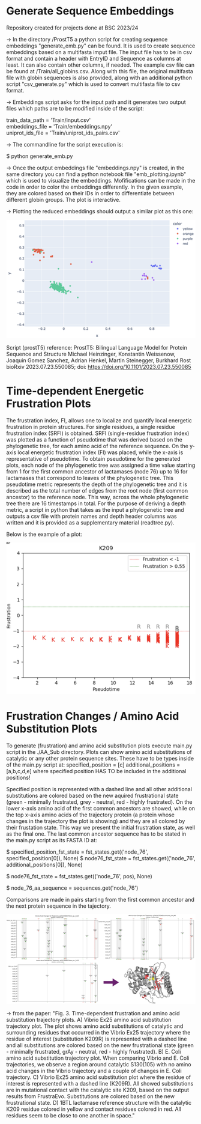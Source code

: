 # Generate Sequence Embeddings
Repository created for projects done at BSC 2023/24

-> In the directory /ProstT5 a python script for creating sequence embeddings "generate_emb.py" can be found. It is used to create sequence embeddings based on a multifasta imput file. The input file has to be in csv format and contain a header with EntryID and Sequence as columns at least. It can also contain other columns, if needed. The example csv file can be found at /Train/all_globins.csv. Along with this file, the original multifasta file with globin sequences is also provided, along with an additional python script "csv_generate.py" which is used to convert multifasta file to csv format. 

-> Embeddings script asks for the input path and it generates two output files which paths are to be modified inside of the script:

train_data_path = 'Train/input.csv'  
embeddings_file = 'Train/embeddings.npy'  
uniprot_ids_file = 'Train/uniprot_ids_pairs.csv'  

-> The commandline for the script execution is: 

$ python generate_emb.py 

-> Once the output embeddings file "embeddings.npy" is created, in the same directory you can find a python notebook file "emb_plotting.ipynb" which is used to visualize the embeddings. Mofifications can be made in the code in order to color the embeddings differently. In the given example, they are colored based on their IDs in order to differentiate between different globin groups. The plot is interactive.

-> Plotting the reduced embeddings should output a similar plot as this one:

![Alt Text](plotted_globins.png)



Script (prostT5) reference:
ProstT5: Bilingual Language Model for Protein Sequence and Structure
Michael Heinzinger, Konstantin Weissenow, Joaquin Gomez Sanchez, Adrian Henkel, Martin Steinegger, Burkhard Rost
bioRxiv 2023.07.23.550085; doi: https://doi.org/10.1101/2023.07.23.550085

# Time-dependent Energetic Frustration Plots

The frustration index, FI, allows one to localize and quantify local energetic frustration in protein structures. For single residues, a single residue frustration index (SRFI) is obtained. SRFI (single-residue frustration index) was plotted as a function of pseudotime that was derived based on the phylogenetic tree, for each amino acid of the reference sequence. On the y-axis local energetic frustration index (FI) was placed, while the x-axis is representative of pseudotime. To obtain pseudotime for the generated plots, each node of the phylogenetic tree was assigned a time value starting from 1 for the first common ancestor of lactamases (node 76) up to 16 for lactamases that correspond to leaves of the phylogenetic tree. This pseudotime metric represents the depth of the phylogenetic tree and it is described as the total number of edges from the root node (first common ancestor) to the reference node. This way, across the whole phylogenetic tree there are 16 timestamps in total. For the purpose of deriving a depth metric, a script in python that takes as the input a phylogenetic tree and outputs a csv file with protein names and depth header columns was written and it is provided as a supplementary material (readtree.py).

Below is the example of a plot:

![Alt Text](TDP_example.png)

# Frustration Changes / Amino Acid Substitution Plots

To generate (frustration) and amino acid substitution plots execute main.py script in the ./AA_Sub directory. Plots can show amino acid substitutions of catalytic or any other protein sequence sites. These have to be types inside of the main.py script at:
   specified_position = [c]
  additional_positions = [a,b,c,d,e] where specified position HAS TO be included in the additional positions!

Specified position is represented with a dashed line and all other additional substitutions are colored based on the new aquired frustrational state (green - minimally frustrated, grey - neutral, red - highly frustrated). On the lower x-axis amino acid of the first common ancestors are showed, while on the top x-axis amino acids of the trajectory protein (a protein whose changes in the trajectory the plot is showing) and they are all colored by their frustation state. This way we present the initial frustration state, as well as the final one. The last common ancestor sequence has to be stated in the main.py script as its FASTA ID at:

$   specified_position_fst_state = fst_states.get(('node_76', specified_position[0]), None)
$   node76_fst_state = fst_states.get(('node_76', additional_positions[0]), None)

$   node76_fst_state = fst_states.get(('node_76', pos), None)

$   node_76_aa_sequence = sequences.get('node_76')

Comparisons are made in pairs starting from the first common ancestor and the next protein sequence in the tajectory. 

![Alt Text](example_AA_sub_lactamases.png)

-> from the paper: "Fig. 3. Time-dependent frustration and amino acid substitution trajectory plots. A) Vibrio Ex25 amino acid substitution trajectory plot. The plot shows amino acid substitutions of catalytic and surrounding residues that occurred in the Vibrio Ex25 trajectory where the residue of interest (substitution K209R) is represented with a dashed line and all substitutions are colored based on the new frustrational state (green - minimally frustrated, grAy - neutral, red - highly frustrated). B) E. Coli amino acid substitution trajectory plot. When comparing Vibrio and E. Coli trajectories, we observe a region around catalytic S130(105) with no amino acid changes in the Vibrio trajectory and a couple of changes in E. Coli trajectory. C) Vibrio Ex25 amino acid substitution plot where the residue of interest is represented with a dashed line (K209R). All showed substitutions are in mutational contact with the catalytic site K209, based on the output results from FrustraEvo. Substitutions are colored based on the new frustrational state. D) 1BTL lactamase reference structure with the catalytic K209 residue colored in yellow and contact residues colored in red. All residues seem to be close to one another in space."
